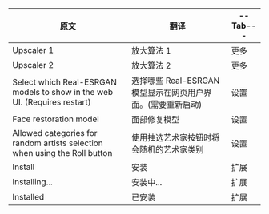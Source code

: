 | 原文                                                                         | 翻译                                    | --Tab--- |
|----------------------------------------------------------------------------|---------------------------------------|----------|
| Upscaler 1                                                                 | 放大算法 1                                | 更多       |
| Upscaler 2                                                                 | 放大算法 2                                | 更多       |
| Select which Real-ESRGAN models to show in the web UI. (Requires restart)  | 选择哪些 Real-ESRGAN 模型显示在网页用户界面。(需要重新启动) | 设置       |
| Face restoration model                                                     | 面部修复模型                                | 设置       |
| Allowed categories for random artists selection when using the Roll button | 使用抽选艺术家按钮时将会随机的艺术家类别                  | 设置       |
| Install                                                                    | 安装                                    | 扩展       |
| Installing...                                                              | 安装中...                                | 扩展       |
| Installed                                                                  | 已安装                                   | 扩展       |
